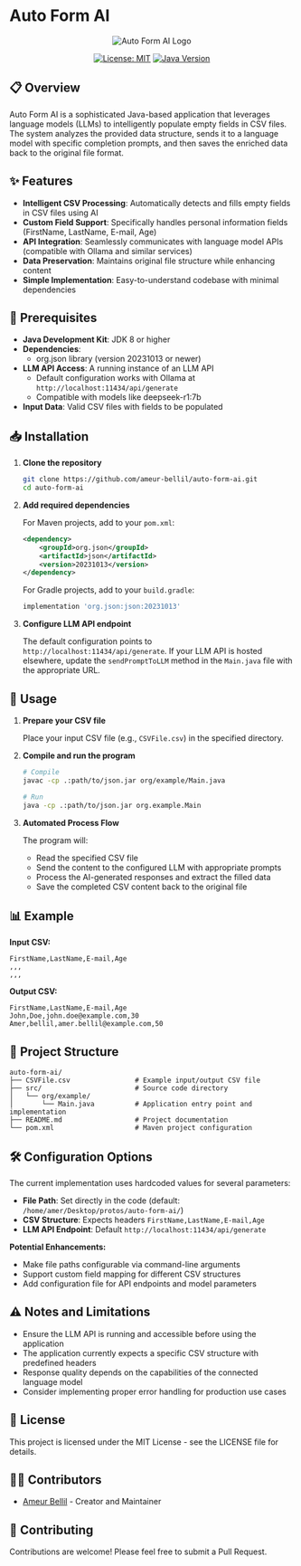 # Auto Form AI

<div align="center">

![Auto Form AI Logo](https://img.shields.io/badge/Auto%20Form%20AI-Intelligent%20CSV%20Processing-blue)

[![License: MIT](https://img.shields.io/badge/License-MIT-yellow.svg)](https://opensource.org/licenses/MIT)
[![Java Version](https://img.shields.io/badge/Java-8%2B-orange)](https://www.java.com/)

</div>

## 📋 Overview

Auto Form AI is a sophisticated Java-based application that leverages language models (LLMs) to intelligently populate empty fields in CSV files. The system analyzes the provided data structure, sends it to a language model with specific completion prompts, and then saves the enriched data back to the original file format.

## ✨ Features

- **Intelligent CSV Processing**: Automatically detects and fills empty fields in CSV files using AI
- **Custom Field Support**: Specifically handles personal information fields (FirstName, LastName, E-mail, Age)
- **API Integration**: Seamlessly communicates with language model APIs (compatible with Ollama and similar services)
- **Data Preservation**: Maintains original file structure while enhancing content
- **Simple Implementation**: Easy-to-understand codebase with minimal dependencies

## 🔧 Prerequisites

- **Java Development Kit**: JDK 8 or higher
- **Dependencies**: 
  - org.json library (version 20231013 or newer)
- **LLM API Access**: A running instance of an LLM API
  - Default configuration works with Ollama at `http://localhost:11434/api/generate`
  - Compatible with models like deepseek-r1:7b
- **Input Data**: Valid CSV files with fields to be populated

## 📥 Installation

1. **Clone the repository**
   ```bash
   git clone https://github.com/ameur-bellil/auto-form-ai.git
   cd auto-form-ai
   ```

2. **Add required dependencies**

   For Maven projects, add to your `pom.xml`:
   ```xml
   <dependency>
       <groupId>org.json</groupId>
       <artifactId>json</artifactId>
       <version>20231013</version>
   </dependency>
   ```

   For Gradle projects, add to your `build.gradle`:
   ```gradle
   implementation 'org.json:json:20231013'
   ```

3. **Configure LLM API endpoint**

   The default configuration points to `http://localhost:11434/api/generate`. If your LLM API is hosted elsewhere, update the `sendPromptToLLM` method in the `Main.java` file with the appropriate URL.

## 🚀 Usage

1. **Prepare your CSV file**

   Place your input CSV file (e.g., `CSVFile.csv`) in the specified directory.

2. **Compile and run the program**

   ```bash
   # Compile
   javac -cp .:path/to/json.jar org/example/Main.java
   
   # Run
   java -cp .:path/to/json.jar org.example.Main
   ```

3. **Automated Process Flow**

   The program will:
   - Read the specified CSV file
   - Send the content to the configured LLM with appropriate prompts
   - Process the AI-generated responses and extract the filled data
   - Save the completed CSV content back to the original file

## 📊 Example

**Input CSV:**
```csv
FirstName,LastName,E-mail,Age
,,, 
,,, 
```

**Output CSV:**
```csv
FirstName,LastName,E-mail,Age
John,Doe,john.doe@example.com,30
Amer,bellil,amer.bellil@example.com,50
```

## 📁 Project Structure

```
auto-form-ai/
├── CSVFile.csv                # Example input/output CSV file
├── src/                       # Source code directory
│   └── org/example/
│       └── Main.java          # Application entry point and implementation
├── README.md                  # Project documentation
└── pom.xml                    # Maven project configuration
```

## 🛠️ Configuration Options

The current implementation uses hardcoded values for several parameters:

- **File Path**: Set directly in the code (default: `/home/amer/Desktop/protos/auto-form-ai/`)
- **CSV Structure**: Expects headers `FirstName,LastName,E-mail,Age`
- **LLM API Endpoint**: Default `http://localhost:11434/api/generate`

**Potential Enhancements:**
- Make file paths configurable via command-line arguments
- Support custom field mapping for different CSV structures
- Add configuration file for API endpoints and model parameters

## ⚠️ Notes and Limitations

- Ensure the LLM API is running and accessible before using the application
- The application currently expects a specific CSV structure with predefined headers
- Response quality depends on the capabilities of the connected language model
- Consider implementing proper error handling for production use cases

## 📜 License

This project is licensed under the MIT License - see the LICENSE file for details.

## 👨‍💻 Contributors

- [Ameur Bellil](https://github.com/ameur-bellil) - Creator and Maintainer

## 🤝 Contributing

Contributions are welcome! Please feel free to submit a Pull Request.
